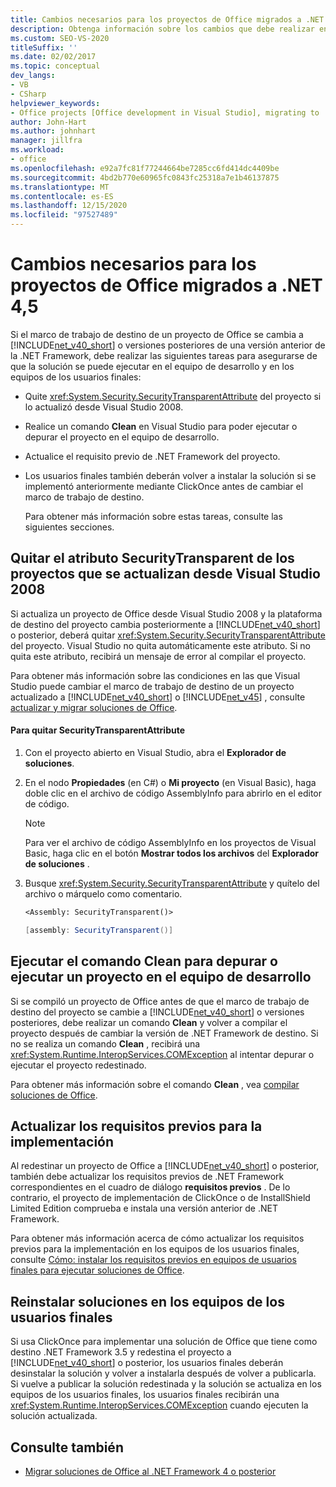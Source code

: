 ```yaml
---
title: Cambios necesarios para los proyectos de Office migrados a .NET 4,5
description: Obtenga información sobre los cambios que debe realizar en el proyecto si la versión de .NET Framework de destino cambia a la .NET Framework 4 o posterior de una versión anterior de la .NET Framework.
ms.custom: SEO-VS-2020
titleSuffix: ''
ms.date: 02/02/2017
ms.topic: conceptual
dev_langs:
- VB
- CSharp
helpviewer_keywords:
- Office projects [Office development in Visual Studio], migrating to .NET Framework 4
author: John-Hart
ms.author: johnhart
manager: jillfra
ms.workload:
- office
ms.openlocfilehash: e92a7fc81f77244664be7285cc6fd414dc4409be
ms.sourcegitcommit: 4bd2b770e60965fc0843fc25318a7e1b46137875
ms.translationtype: MT
ms.contentlocale: es-ES
ms.lasthandoff: 12/15/2020
ms.locfileid: "97527489"
---
```

# <a name="changes-required-for-office-projects-migrated-to-net-45"></a>Cambios necesarios para los proyectos de Office migrados a .NET 4,5

  Si el marco de trabajo de destino de un proyecto de Office se cambia a [!INCLUDE[net_v40_short](../sharepoint/includes/net-v40-short-md.md)] o versiones posteriores de una versión anterior de la .NET Framework, debe realizar las siguientes tareas para asegurarse de que la solución se puede ejecutar en el equipo de desarrollo y en los equipos de los usuarios finales:

- Quite <xref:System.Security.SecurityTransparentAttribute> del proyecto si lo actualizó desde Visual Studio 2008.

- Realice un comando **Clean** en Visual Studio para poder ejecutar o depurar el proyecto en el equipo de desarrollo.

- Actualice el requisito previo de .NET Framework del proyecto.

- Los usuarios finales también deberán volver a instalar la solución si se implementó anteriormente mediante ClickOnce antes de cambiar el marco de trabajo de destino.

  Para obtener más información sobre estas tareas, consulte las siguientes secciones.

## <a name="remove-the-securitytransparent-attribute-from-projects-that-you-upgrade-from-visual-studio-2008"></a>Quitar el atributo SecurityTransparent de los proyectos que se actualizan desde Visual Studio 2008
 Si actualiza un proyecto de Office desde Visual Studio 2008 y la plataforma de destino del proyecto cambia posteriormente a [!INCLUDE[net_v40_short](../sharepoint/includes/net-v40-short-md.md)] o posterior, deberá quitar <xref:System.Security.SecurityTransparentAttribute> del proyecto. Visual Studio no quita automáticamente este atributo. Si no quita este atributo, recibirá un mensaje de error al compilar el proyecto.

 Para obtener más información sobre las condiciones en las que Visual Studio puede cambiar el marco de trabajo de destino de un proyecto actualizado a [!INCLUDE[net_v40_short](../sharepoint/includes/net-v40-short-md.md)] o [!INCLUDE[net_v45](../vsto/includes/net-v45-md.md)] , consulte [actualizar y migrar soluciones de Office](../vsto/upgrading-and-migrating-office-solutions.md).

#### <a name="to-remove-the-securitytransparentattribute"></a>Para quitar SecurityTransparentAttribute

1. Con el proyecto abierto en Visual Studio, abra el **Explorador de soluciones**.

2. En el nodo **Propiedades** (en C#) o **Mi proyecto** (en Visual Basic), haga doble clic en el archivo de código AssemblyInfo para abrirlo en el editor de código.

    > [!NOTE]
    > Para ver el archivo de código AssemblyInfo en los proyectos de Visual Basic, haga clic en el botón **Mostrar todos los archivos** del **Explorador de soluciones** .

3. Busque <xref:System.Security.SecurityTransparentAttribute> y quítelo del archivo o márquelo como comentario.

    ```vb
    <Assembly: SecurityTransparent()>
    ```

    ```csharp
    [assembly: SecurityTransparent()]
    ```

## <a name="perform-the-clean-command-to-debug-or-run-a-project-on-the-development-computer"></a>Ejecutar el comando Clean para depurar o ejecutar un proyecto en el equipo de desarrollo
 Si se compiló un proyecto de Office antes de que el marco de trabajo de destino del proyecto se cambie a [!INCLUDE[net_v40_short](../sharepoint/includes/net-v40-short-md.md)] o versiones posteriores, debe realizar un comando **Clean** y volver a compilar el proyecto después de cambiar la versión de .NET Framework de destino. Si no se realiza un comando **Clean** , recibirá una <xref:System.Runtime.InteropServices.COMException> al intentar depurar o ejecutar el proyecto redestinado.

 Para obtener más información sobre el comando **Clean** , vea [compilar soluciones de Office](../vsto/building-office-solutions.md).

## <a name="update-the-prerequisites-for-deployment"></a>Actualizar los requisitos previos para la implementación
 Al redestinar un proyecto de Office a [!INCLUDE[net_v40_short](../sharepoint/includes/net-v40-short-md.md)] o posterior, también debe actualizar los requisitos previos de .NET Framework correspondientes en el cuadro de diálogo **requisitos previos** . De lo contrario, el proyecto de implementación de ClickOnce o de InstallShield Limited Edition comprueba e instala una versión anterior de .NET Framework.

 Para obtener más información acerca de cómo actualizar los requisitos previos para la implementación en los equipos de los usuarios finales, consulte [Cómo: instalar los requisitos previos en equipos de usuarios finales para ejecutar soluciones de Office](/previous-versions/bb608608(v=vs.110)).

## <a name="reinstall-solutions-on-end-user-computers"></a>Reinstalar soluciones en los equipos de los usuarios finales
 Si usa ClickOnce para implementar una solución de Office que tiene como destino .NET Framework 3.5 y redestina el proyecto a [!INCLUDE[net_v40_short](../sharepoint/includes/net-v40-short-md.md)] o posterior, los usuarios finales deberán desinstalar la solución y volver a instalarla después de volver a publicarla. Si vuelve a publicar la solución redestinada y la solución se actualiza en los equipos de los usuarios finales, los usuarios finales recibirán una <xref:System.Runtime.InteropServices.COMException> cuando ejecuten la solución actualizada.

## <a name="see-also"></a>Consulte también
- [Migrar soluciones de Office al .NET Framework 4 o posterior](../vsto/migrating-office-solutions-to-the-dotnet-framework-4-or-later.md)
